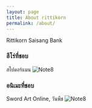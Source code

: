 ```yaml
---
layout: page
title: About rittikorn
permalink: /about/
---
```


Rittikorn Saisang
Bank

### ฮีโร่ที่ชอบ

สไปดอร์แมน
![Note8](http://2.bp.blogspot.com/-eUtTFOwVcpo/T-odjMCmggI/AAAAAAAAA3c/qSVTWs1854o/s640/Spider-Man-3-Dark-Poster.jpg)
### อนิเมะที่ชอบ

Sword Art Online, วันพืช
![Note8](http://cdn.playbuzz.com/cdn/27d245f7-85de-41ea-bdd8-aa950545e523/b048eb37-d60d-40c7-b21c-ed507facc77c.jpg)

